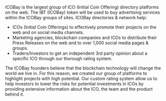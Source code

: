 ICOBay is the largest group of ICO (Initial Coin Offering) directory platforms on
the web. The IBT (ICOBay) token will be used to buy advertising services
within the ICOBay groups of sites.
ICOBay directories & network help:
- ICOs (Initial Coin Offerings) to effectively promote their projects on the web
and on social media channels.
- Marketing agencies, blockchain companies and ICOs to distribute their Press
Releases on the web and to over 1,000 social media pages & groups.
- Traders/Investors to get an independent 3rd party opinion about a specific
ICO through our thorough rating system.

The ICOBay founders believe that the blockchain technology will change the
world we live in. For this reason, we created our group of platforms to highlight
projects with high potential.
Our custom rating system allow us to help investors to lower the risks for potential
investments in ICOs by providing extensive information about the ICO, the team
and the product behind it.

